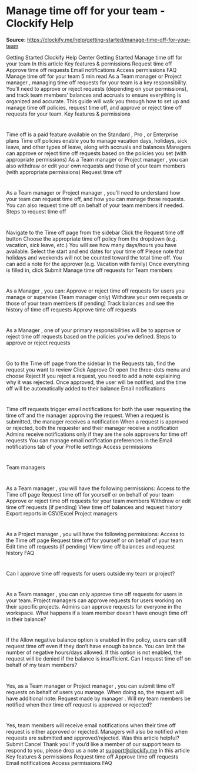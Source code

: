 # Manage time off for your team - Clockify Help

**Source:** https://clockify.me/help/getting-started/manage-time-off-for-your-team

Getting Started
Clockify Help Center
Getting Started
Manage time off for your team
In this article
Key features & permissions
Request time off
Approve time off requests
Email notifications
Access permissions
FAQ
Manage time off for your team
5 min read
As a
Team manager
or
Project manager
, managing time off requests for your team is a key responsibility. You’ll need to approve or reject requests (depending on your permissions), and track team members’ balances and accruals to ensure everything is organized and accurate. This guide will walk you through how to set up and manage time off policies, request time off, and approve or reject time off requests for your team.
Key features & permissions
#
Time off
is a paid feature available on the
Standard
,
Pro
, or
Enterprise
plans
Time off policies enable you to manage vacation days, holidays, sick leave, and other types of leave, along with accruals and balances
Managers
can approve or reject time off requests based on the policies you set (with appropriate permissions)
As a
Team manager
or
Project manager
, you can also
withdraw
or
edit
your own requests and those of your team members (with appropriate permissions)
Request time off
#
As a
Team manager
or
Project manager
, you’ll need to understand how your team can request time off, and how you can manage those requests. You can also request time off on behalf of your team members if needed.
Steps to request time off
#
Navigate to the
Time off
page from the sidebar
Click the
Request time off
button
Choose the appropriate time off policy from the dropdown (e.g. vacation, sick leave, etc.)
You will see how many days/hours you have available.
Select the start and end dates for your time off
Please note that holidays and weekends will not be counted toward the total time off.
You can add a note for the approver (e.g. Vacation with family)
Once everything is filled in, click
Submit
Manage time off requests for Team members
#
As a
Manager
, you can:
Approve or reject time off requests for users you manage or supervise (Team manager only)
Withdraw your own requests or those of your team members (if pending)
Track balances and see the history of time off requests
Approve time off requests
#
As a
Manager
, one of your primary responsibilities will be to approve or reject time off requests based on the policies you’ve defined.
Steps to approve or reject requests
#
Go to the
Time off
page from the sidebar
In the
Requests
tab, find the request you want to review
Click
Approve
Or open the three-dots menu and choose
Reject
If you reject a request, you need to add a note explaining why it was rejected.
Once approved, the user will be notified, and the time off will be automatically added to their balance
Email notifications
#
Time off requests trigger email notifications for both the user requesting the time off and the manager approving the request.
When a request is submitted, the manager receives a notification
When a request is approved or rejected, both the requester and their manager receive a notification
Admins receive notifications only if they are the sole approvers for time off requests
You can manage email notification preferences in the Email notifications tab of your Profile settings
Access permissions
#
Team managers
#
As a
Team manager
, you will have the following permissions:
Access to the
Time off
page
Request time off for yourself or on behalf of your team
Approve or reject time off requests for your team members
Withdraw or edit time off requests (if pending)
View time off balances and request history
Export reports in
CSV/Excel
Project managers
#
As a
Project manager
, you will have the following permissions:
Access to the
Time off
page
Request time off for yourself or on behalf of your team
Edit time off requests (if pending)
View time off balances and request history
FAQ
#
Can I approve time off requests for users outside my team or project?
#
As a
Team manager
, you can only approve time off requests for users in your team.
Project managers
can approve requests for users working on their specific projects.
Admins
can approve requests for everyone in the workspace.
What happens if a team member doesn’t have enough time off in their balance?
#
If the
Allow negative balance
option is enabled in the policy, users can still request time off even if they don’t have enough balance. You can limit the number of negative hours/days allowed. If this option is not enabled, the request will be denied if the balance is insufficient.
Can I request time off on behalf of my team members?
#
Yes, as a
Team manager
or
Project manager
, you can submit time off requests on behalf of users you manage. When doing so, the request will have additional note:
Request made by manager
.
Will my team members be notified when their time off request is approved or rejected?
#
Yes, team members will receive email notifications when their time off request is either approved or rejected. Managers will also be notified when requests are submitted and approved/rejected.
Was this article helpful?
Submit
Cancel
Thank you! If you’d like a member of our support team to respond to you, please drop us a note at support@clockify.me
In this article
Key features & permissions
Request time off
Approve time off requests
Email notifications
Access permissions
FAQ
